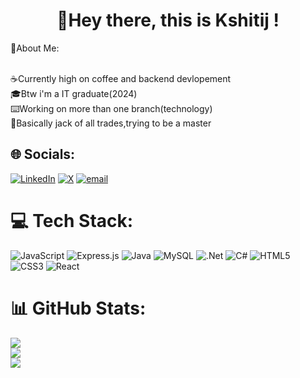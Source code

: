 <h1 align="center">🫡Hey there, this is Kshitij !</h1>
💫About Me:

<br>☕Currently high on coffee and backend devlopement<br>🎓Btw i'm a IT graduate(2024)<br>⌨️Working on more than one branch(technology)<br>🎃Basically jack of all trades,trying to be a master  


## 🌐 Socials:
[![LinkedIn](https://img.shields.io/badge/LinkedIn-%230077B5.svg?logo=linkedin&logoColor=white)](https://linkedin.com/in/kshitijchavan ) [![X](https://img.shields.io/badge/X-black.svg?logo=X&logoColor=white)](https://x.com/@KshitijMah60876) [![email](https://img.shields.io/badge/Email-D14836?logo=gmail&logoColor=white)](mailto:chavankshitij124@gmail.com) 

# 💻 Tech Stack:
![JavaScript](https://img.shields.io/badge/javascript-%23323330.svg?style=flat&logo=javascript&logoColor=%23F7DF1E) ![Express.js](https://img.shields.io/badge/express.js-%23404d59.svg?style=flat&logo=express&logoColor=%2361DAFB) ![Java](https://img.shields.io/badge/java-%23ED8B00.svg?style=flat&logo=openjdk&logoColor=white) ![MySQL](https://img.shields.io/badge/mysql-4479A1.svg?style=flat&logo=mysql&logoColor=white) ![.Net](https://img.shields.io/badge/.NET-5C2D91?style=flat&logo=.net&logoColor=white) ![C#](https://img.shields.io/badge/c%23-%23239120.svg?style=flat&logo=csharp&logoColor=white) ![HTML5](https://img.shields.io/badge/html5-%23E34F26.svg?style=flat&logo=html5&logoColor=white) ![CSS3](https://img.shields.io/badge/css3-%231572B6.svg?style=flat&logo=css3&logoColor=white) ![React](https://img.shields.io/badge/react-%2320232a.svg?style=flat&logo=react&logoColor=%2361DAFB)
# 📊 GitHub Stats:
![](https://github-readme-stats.vercel.app/api?username=KshitijChavan-Stack&theme=gotham&hide_border=true&include_all_commits=false&count_private=false)<br/>
![](https://nirzak-streak-stats.vercel.app/?user=KshitijChavan-Stack&theme=gotham&hide_border=true)<br/>
![](https://github-readme-stats.vercel.app/api/top-langs/?username=KshitijChavan-Stack&theme=gotham&hide_border=true&include_all_commits=false&count_private=false&layout=compact)

